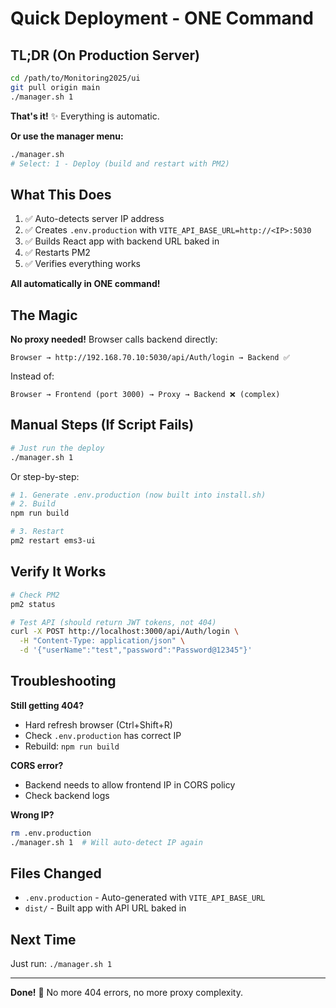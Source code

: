 # Quick Deployment - ONE Command

## TL;DR (On Production Server)

```bash
cd /path/to/Monitoring2025/ui
git pull origin main
./manager.sh 1
```

**That's it!** ✨ Everything is automatic.

**Or use the manager menu:**
```bash
./manager.sh
# Select: 1 - Deploy (build and restart with PM2)
```

## What This Does

1. ✅ Auto-detects server IP address
2. ✅ Creates `.env.production` with `VITE_API_BASE_URL=http://<IP>:5030`
3. ✅ Builds React app with backend URL baked in
4. ✅ Restarts PM2
5. ✅ Verifies everything works

**All automatically in ONE command!**

## The Magic

**No proxy needed!** Browser calls backend directly:
```
Browser → http://192.168.70.10:5030/api/Auth/login → Backend ✅
```

Instead of:
```
Browser → Frontend (port 3000) → Proxy → Backend ❌ (complex)
```

## Manual Steps (If Script Fails)

```bash
# Just run the deploy
./manager.sh 1
```

Or step-by-step:
```bash
# 1. Generate .env.production (now built into install.sh)
# 2. Build
npm run build

# 3. Restart
pm2 restart ems3-ui
```

## Verify It Works

```bash
# Check PM2
pm2 status

# Test API (should return JWT tokens, not 404)
curl -X POST http://localhost:3000/api/Auth/login \
  -H "Content-Type: application/json" \
  -d '{"userName":"test","password":"Password@12345"}'
```

## Troubleshooting

**Still getting 404?**
- Hard refresh browser (Ctrl+Shift+R)
- Check `.env.production` has correct IP
- Rebuild: `npm run build`

**CORS error?**
- Backend needs to allow frontend IP in CORS policy
- Check backend logs

**Wrong IP?**
```bash
rm .env.production
./manager.sh 1  # Will auto-detect IP again
```

## Files Changed

- `.env.production` - Auto-generated with `VITE_API_BASE_URL`
- `dist/` - Built app with API URL baked in

## Next Time

Just run: `./manager.sh 1`

---
**Done!** 🚀 No more 404 errors, no more proxy complexity.
